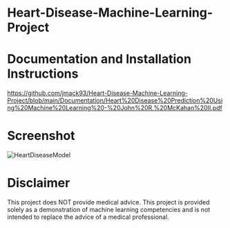 # Heart-Disease-Machine-Learning-Project

# Documentation and Installation Instructions

https://github.com/jmack93/Heart-Disease-Machine-Learning-Project/blob/main/Documentation/Heart%20Disease%20Prediction%20Using%20Machine%20Learning%20-%20John%20R.%20McKahan%20II.pdf

# Screenshot

![HeartDiseaseModel](https://user-images.githubusercontent.com/77031044/105551974-4d50e700-5cd1-11eb-9a6b-d6f4a3fa0385.png)

# Disclaimer

This project does NOT provide medical advice. This project is provided solely as a demonstration of machine learning competencies and is not intended to replace the advice of a medical professional. 
